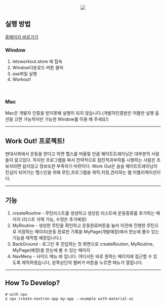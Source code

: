 <p align="center"><img src="https://user-images.githubusercontent.com/103579314/219848280-cee192a1-047f-4f26-8106-b1f245ab3b9e.png"></img></p>

## 실행 방법
[홈페이지 바로가기](letsworkout.store)<br>
### Window
1. letsworkout.store 에 접속
2. Window다운로드 버튼 클릭
3. exe파일 실행
4. Workout!
<br>

### Mac
Mac은 개발자 인증을 받지못해 실행이 되지 않습니다.(개발자인증받은 어플만 실행 옵션을 끄면 가능하지만 가능한 Window를 이용 해 주세요!)

---

## Work Out! 프로젝트!

현대사회에서 운동을 한다고 하면 헬스를 떠올릴 만큼 웨이트트레이닝은 대부분의 사람들이 알고있다.
하지만 프로그램을 짜서 전략적으로 점진적과부하를 시행하는 사람은 초보자라면 쉽지않고 정보또한 부족하기 마련이다.
Work Out은 슬슬 웨이트트레이닝이 진심이 되어가는 헬스인을 위해 루틴,프로그램을 제작,저장,관리하는 웹 어플리케이션이다.

---

## 기능
1. createRoutine - 루틴리스트를 생성하고 생성된 리스트에 운동종류를 추가하는 페이지 (리스트 삭제 가능, 수정은 추가예정)
2. MyRoutine - 생성한 루틴을 확인하고 운동완료버튼을 눌러 이전에 진행한 루틴으로 저장하는 페이지(운동 완료한 기록을 MyPage(개발예정)에서 한눈에 볼수 있는 기능을 제작할 예정입니다.)
3. BackGround - 로그인 후 진입하는 첫 화면으로 createRoutien, MyRoutine, MyPage(예정)을 한눈에 볼 수 있는 페이지
4. NavMeny - 사이드 메뉴 바 입니다. 어디서든 바로 원하는 페이지에 접근할 수 있도록 제작하였습니다, 왼쪽상단의 햄버거 버튼을 누르면 메뉴가 열립니다.

---

## How To Develop?

```
# with npx
$ npx create-nextron-app my-app --example with-material-ui
```

